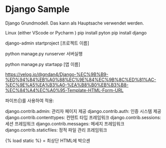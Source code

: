 # Django Sample

Django Grundmodell.
Das kann als Hauptsache verwendet werden.

Linux (either VScode or Pycharm )
pip install pyton 
pip install django 


django-admin startproject [프로젝트 이름]

python manage.py runserver
서버실행

python manage.py startapp [앱 이름]


https://velog.io/@gndan4/Django-%EC%9B%B9-%ED%94%84%EB%A0%88%EC%9E%84%EC%9B%8C%ED%81%AC-%EC%9E%A5%EA%B3%A0-%EA%B8%B0%EB%B3%B8-%EC%84%A4%EC%A0%95-Template-HTML-Form-URL


파이프(|)를 사용하여 적용: 

django.contrib.admin: 관리자 페이지 제공
django.contrib.auth: 인증 시스템 제공
django.contrib.contenttypes: 컨텐트 타입 프레임워크
django.contrib.sessions: 세션 프레임워크
django.contrib.messages: 메세지 프레임워크
django.contrib.staticfiles: 정적 파일 관리 프레임워크


{% load static %} = 최상단  HTML에 박으센 
 <link rel="stylesheet" href="{% static 'bootstrap/css/bootstrap.css' %}">
    <link rel="stylesheet" href="{% static 'css/blog.css' %}">
